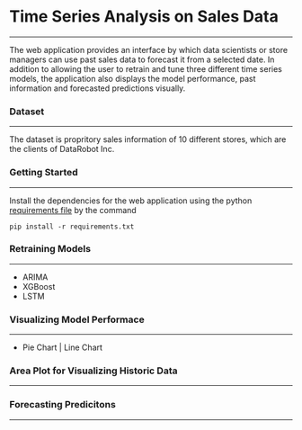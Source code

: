 # Time Series Analysis on Sales Data

---
The web application provides an interface by which data scientists or store managers can use past sales data to forecast it from a selected date. In addition to allowing the user to retrain and tune three different time series models, the application also displays the model performance, past information and forecasted predictions visually.


### Dataset
---
The dataset is propritory sales information of 10 different stores, which are the clients of DataRobot Inc.


### Getting Started
---
Install the dependencies for the web application using the python [requirements file](https://github.com/srjit/sales-time-series-analysis/blob/master/src/app/requirements.txt) by the command

```
pip install -r requirements.txt
```

### Retraining Models
---
 - ARIMA
 - XGBoost
 - LSTM

### Visualizing Model Performace
---
 - Pie Chart | Line Chart
 
### Area Plot for Visualizing Historic Data
---
 
### Forecasting Predicitons
---
	
 

